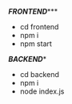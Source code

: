 *****FRONTEND********

* cd frontend
* npm i
* npm start

*****BACKEND******

* cd backend
* npm i
* node index.js
